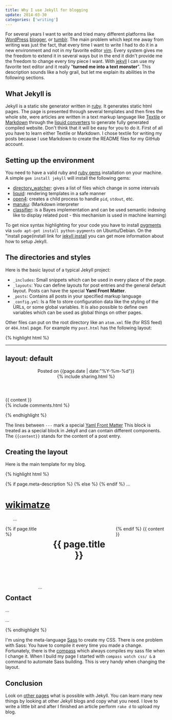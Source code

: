 ```yaml
---
title: Why I use Jekyll for blogging
update: 2014-03-30
categories: ['writing']
---
```


For several years I want to write and tried many different platforms like [WordPress](http://wordpress.org/)
[blogger](http://www.blogger.com), or [tumblr](http://www.tumblr.com/). The main problem which kept me away from writing
was just the fact, that every time I want to write I had to do it in a new environment and not in my favorite
editor [vim](http://www.vim.org/). Every system gives me the freedom to extend it in several ways but in the end it
didn't provide me the freedom to change every tiny piece I want.  With [jekyll](http://jekyllrb.com/) I can use my
favorite text editor and it really "**turned me into a text monster**". This description sounds like a holy grail, but
let me explain its abilities in the following sections.


## What Jekyll is

Jekyll is a static site generator written in [ruby](http://www.ruby-lang.org/en/). It generates static html pages. The
page is presented through several templates and then fires the whole site, were articles are written in a text markup
language like [Textile](http://redcloth.org/textile) or [Markdown](http://daringfireball.net/projects/markdown/) through
the [liquid converters](http://www.liquidmarkup.org/) to generate fully generated compiled website. Don't think that it
will be easy for you to do it. First of all you have to learn either Textile or Markdown. I chose textile for
writing my posts because I use Markdown to create the README files for my GitHub account.


## Setting up the environment

You need to have a valid ruby and [ruby gems](http://rubygems.org/) installation on your machine. A simple `gem install jekyll` will install the following gems:


- [directory\_watcher](https://github.com/TwP/directory_watcher): gives a list of files which change in some intervals
- [liquid](https://github.com/Shopify/liquid): rendering templates in a safe manner
- [open4](https://github.com/ahoward/open4): creates a child process to handle `pid`, `stdout`, etc.
- [maruku](): (Markdown interpreter
- [classifier](http://rubygems.org/gems/classifier): is a Bayes implementation and can be used semantic indexing like to
  display related post - this mechanism is used in machine learning)


To get nice syntax highlighting for your code you have to install [pygments](http://pygments.org/) via
`sudo apt-get install python-pygments` on Ubuntu/Debian. On the "install page(install link for
[jekyll install](https://github.com/mojombo/jekyll/wiki/install) you can get more information about how to setup Jekyll.


## The directories and styles

Here is the basic layout of a typical Jekyll project:


- `_includes`: Small snippets which can be used in every place of the page.
- `_layouts`: You can define layouts for post entries and the general default layout. Posts can have the special **Yaml
  Front Matter**.
- `_posts`: Contains all posts in your specified markup language
- `_config.yml`: Is a file to store configuration data like the styling of the URLs, or some global variables. It is
  also possible to define own variables which can be used as global things on other pages.


Other files can put on the root directory like an `atom.xml` file (for RSS feed) or `404.html` page. For example my
`post.html` has the following layout:


{% highlight html %}

---
layout: default
---
<article>
  <header>
    <div class="author">
      Posted on <time datetime="{{page.date | date:"%Y-%m-%d"}}" pubdate>{{page.date | date:"%Y-%m-%d"}}</time>
    </div>
    {% include sharing.html %}
    <div class="clearfix"></div>
  </header>
  <div class="clearfix"></div>
  {{ content }}
  <br>
  <aside>
    {% include comments.html %}
  </aside>
</article>

{% endhighlight %}


The lines between `---` mark a special [Yaml Front Matter](http://jekyllrb.com/docs/frontmatter/)
This block is treated as a special block in Jekyll and can contain different components. The `{{content}}` stands for
the content of a post entry.


## Creating the layout

Here is the main template for my blog.


{% highlight html %}

<!doctype html>
<!-- paulirish.com/2008/conditional-stylesheets-vs-css-hacks-answer-neither/ -->
<!--[if lt IE 7]> <html class="no-js ie6 oldie" lang="en"> <![endif]-->
<!--[if IE 7]>    <html class="no-js ie7 oldie" lang="en"> <![endif]-->
<!--[if IE 8]>    <html class="no-js ie8 oldie" lang="en"> <![endif]-->
<!--[if IE 9]>    <html class="no-js ie9" lang="en"> <![endif]-->
<!-- Consider adding an manifest.appcache: h5bp.com/d/Offline -->
<!--[if gt IE 9]><!--> <html class="no-js" lang="en" itemscope itemtype="http://schema.org/Product"> <!--<![endif]-->
<head>
  <meta charset="utf-8">

  <title>{% if page.title %}{{ page.title}}{% else %}Matthias Günther{% endif %}</title>

  {% if page.meta-description %}<meta name="description" content="{{ page.meta-description }}"> {% else %}
  <meta name="description" content="Writings, and talks by Matthias Günther. Günther works at MyHammer, loves painting Warhammer figures, and enjoys making cakes.">
  {% endif %}
  ...
</head>

<body>
  <div class="navbar row" id="nav2">
    <a class="toggle" gumby-trigger="#nav2 > ul" href="#"><i class="icon-menu"></i></a>
    <h1 class="four columns logo">
      <span id="title">
        <a href="/index.html">wikimatze</a>
      </span>
    </h1>
    <ul class="eight columns">
      ...
    </ul>
  </div>

  <div class="row">
    <div class="push_one ten columns">
    {% if page.title %}
    <header><h1 class="lead">{{ page.title }}</h1></header>
    {% endif %}
    {{ content }}
    </div>
  </div>

  <div class="modal" id="modal1">
    <div class="content">
      <a class="close switch" gumby-trigger="|#modal1"><i class="icon-cancel" /></i></a>
      <div class="row">
        <div class="ten columns centered">
          <h2>Contact</h2>
          ...
        </div>
      </div>
    </div>
  </div>

  <footer class="row">
    <nav>
      ...
    </nav>
  </footer>

  <!-- Grab Google CDN's jQuery, fall back to local if offline -->
  <!-- 2.0 for modern browsers, 1.10 for .oldie -->
  <script>
  var oldieCheck = Boolean(document.getElementsByTagName('html')[0].className.match(/\soldie\s/g));
  if(!oldieCheck) {
    document.write('<script src="//ajax.googleapis.com/ajax/libs/jquery/2.0.2/jquery.min.js"><\/script>');
  } else {
    document.write('<script src="//ajax.googleapis.com/ajax/libs/jquery/1.10.1/jquery.min.js"><\/script>');
  }
  </script>
  <script>
  if(!window.jQuery) {
    if(!oldieCheck) {
      document.write('<script src="js/libs/jquery-2.0.2.min.js"><\/script>');
    } else {
      document.write('<script src="js/libs/jquery-1.10.1.min.js"><\/script>');
    }
  }
  </script>

  <!--
  Include gumby.js followed by UI modules followed by gumby.init.js
  Or concatenate and minify into a single file -->
  <script gumby-touch="/js/libs" src="js/libs/gumby.js"></script>
  ...
</html>

{% endhighlight %}


I'm using the meta-language [Sass](http://sass-lang.com/) to create my CSS. There is one problem with Sass: You have to
compile it every time you made a change. Fortunately, there is the [compass](http://compass-style.org/) which always
compiles my sass file when I change it. When I build my page I started with `compass watch css/ &` a command to automate
Sass building. This is very handy when changing the layout.


## Conclusion

Look on [other pages](https://github.com/mojombo/jekyll/wiki/Sites) what is possible with Jekyll. You can learn
many new things by looking at other Jekyll blogs and copy what you need. I love to write a little bit and after I
finished an article perform `rake d` to upload my blog.


